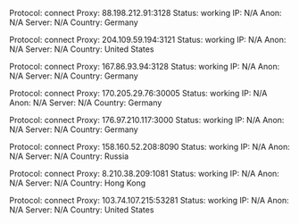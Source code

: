 Protocol: connect
Proxy: 88.198.212.91:3128
Status: working
IP: N/A
Anon: N/A
Server: N/A
Country: Germany

Protocol: connect
Proxy: 204.109.59.194:3121
Status: working
IP: N/A
Anon: N/A
Server: N/A
Country: United States

Protocol: connect
Proxy: 167.86.93.94:3128
Status: working
IP: N/A
Anon: N/A
Server: N/A
Country: Germany

Protocol: connect
Proxy: 170.205.29.76:30005
Status: working
IP: N/A
Anon: N/A
Server: N/A
Country: Germany

Protocol: connect
Proxy: 176.97.210.117:3000
Status: working
IP: N/A
Anon: N/A
Server: N/A
Country: Germany

Protocol: connect
Proxy: 158.160.52.208:8090
Status: working
IP: N/A
Anon: N/A
Server: N/A
Country: Russia

Protocol: connect
Proxy: 8.210.38.209:1081
Status: working
IP: N/A
Anon: N/A
Server: N/A
Country: Hong Kong

Protocol: connect
Proxy: 103.74.107.215:53281
Status: working
IP: N/A
Anon: N/A
Server: N/A
Country: United States

